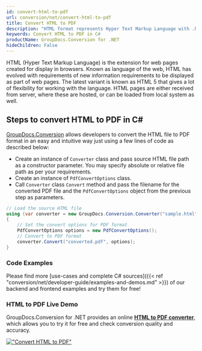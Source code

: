 ```yaml
---
id: convert-html-to-pdf
url: conversion/net/convert-html-to-pdf
title: Convert HTML to PDF
description: "HTML format represents Hyper Text Markup Language with .html extension. Learn how to convert HTML to PDF file programmatically in C# language using GroupDocs.Conversion for .NET library."
keywords: Convert HTML to PDF in C#
productName: GroupDocs.Conversion for .NET
hideChildren: False
---
```


HTML (Hyper Text Markup Language) is the extension for web pages created for display in browsers. Known as language of the web, HTML has evolved with requirements of new information requirements to be displayed as part of web pages. The latest variant is known as HTML 5 that gives a lot of flexibility for working with the language. HTML pages are either received from server, where these are hosted, or can be loaded from local system as well.

## Steps to convert HTML to PDF in C#

[GroupDocs.Conversion](https://products.groupdocs.com/conversion/net) allows developers to convert the HTML file to PDF format in an easy and intuitive way just using a few lines of code as described below:

* Create an instance of `Converter` class and pass source HTML file path as a constructor parameter. You may specify absolute or relative file path as per your requirements. 
* Create an instance of `PdfConvertOptions` class.
* Call `Converter` class `Convert` method and pass the filename for the converted PDF file and the `PdfConvertOptions` object from the previous step as parameters.

```csharp
// Load the source HTML file
using (var converter = new GroupDocs.Conversion.Converter("sample.html"))
{
    // Set the convert options for PDF format
    PdfConvertOptions options = new PdfConvertOptions();
    // Convert to PDF format
    converter.Convert("converted.pdf", options);
}
```

### Code Examples

Please find more [use-cases and complete C# sources]({{< ref "conversion/net/developer-guide/examples-and-demos.md" >}}) of our backend and frontend examples and try them for free!

### HTML to PDF Live Demo

GroupDocs.Conversion for .NET provides an online [**HTML to PDF converter**](https://products.groupdocs.app/conversion/html-to-pdf), which allows you to try it for free and check conversion quality and accuracy.

[!["Convert HTML to PDF"](conversion/net/images/convert-html-to-pdf.png)](https://products.groupdocs.app/conversion/html-to-pdf)